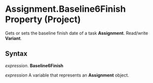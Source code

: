 
# Assignment.Baseline6Finish Property (Project)

Gets or sets the baseline finish date of a task  **Assignment**. Read/write **Variant**.


## Syntax

 _expression_. **Baseline6Finish**

 _expression_ A variable that represents an **Assignment** object.

